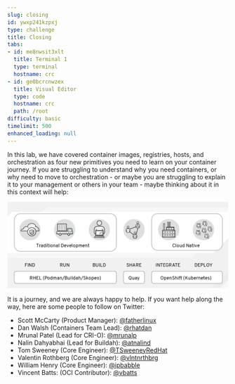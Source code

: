 ```yaml
---
slug: closing
id: ywxp241kzpxj
type: challenge
title: Closing
tabs:
- id: me8nwsit3xlt
  title: Terminal 1
  type: terminal
  hostname: crc
- id: ge0bcrcnwzex
  title: Visual Editor
  type: code
  hostname: crc
  path: /root
difficulty: basic
timelimit: 500
enhanced_loading: null
---
```

In this lab, we have covered container images, registries, hosts, and orchestration as four new primitives you need to learn on your container journey. If you are struggling to understand why you need containers, or why need to move to orchestration - or maybe you are struggling to explain it to your management or others in your team - maybe thinking about it in this context will help:

![Container Journey](../assets/06-journey.png)

It is a journey, and we are always happy to help. If you want help along the way, here are some people to follow on Twitter:

* Scott McCarty (Product Manager): [@fatherlinux](https://twitter.com/fatherlinux)
* Dan Walsh (Containers Team Lead): [@rhatdan](https://twitter.com/rhatdan)
* Mrunal Patel (Lead for CRI-O): [@mrunalp](https://twitter.com/mrunalp)
* Nalin Dahyabhai (Lead for Buildah): [@atnalind](https://twitter.com/atnalind)
* Tom Sweeney (Core Engineer): [@TSweeneyRedHat](https://twitter.com/TSweeneyRedHat)
* Valentin Rothberg (Core Engineer): [@vlntnrthbrg](https://twitter.com/vlntnrthbrg)
* William Henry (Core Engineer): [@ipbabble](https://twitter.com/ipbabble)
* Vincent Batts: (OCI Contributor): [@vbatts](https://twitter.com/vbatts)
